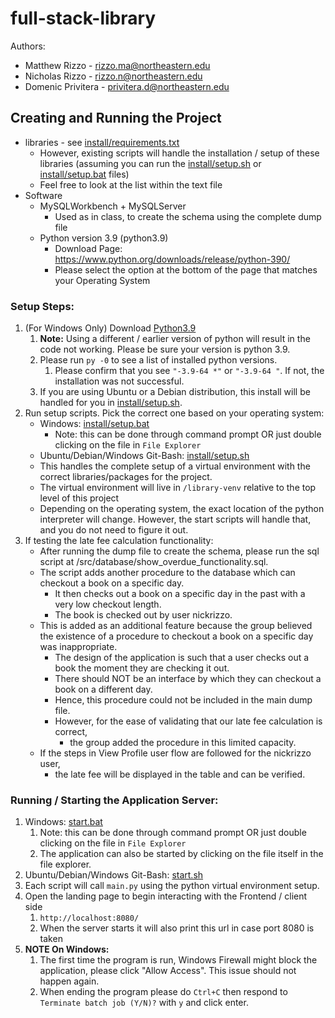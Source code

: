 # full-stack-library
Authors:
  - Matthew Rizzo - rizzo.ma@northeastern.edu
  - Nicholas Rizzo - rizzo.n@northeastern.edu
  - Domenic Privitera - privitera.d@northeastern.edu

## Creating and Running the Project
* libraries - see [install/requirements.txt](install/requirements.txt)
  * However, existing scripts will handle the installation / setup of these libraries (assuming you can run the [install/setup.sh](install/setup.sh) or [install/setup.bat](install/setup.bat) files)
  * Feel free to look at the list within the text file
* Software
  * MySQLWorkbench + MySQLServer
    * Used as in class, to create the schema using the complete dump file
  * Python version 3.9 (python3.9)
    * Download Page: https://www.python.org/downloads/release/python-390/
    * Please select the option at the bottom of the page that matches your Operating System

### Setup Steps:
1. (For Windows Only) Download [Python3.9](https://www.python.org/downloads/release/python-390/)
   1. **Note:** Using a different / earlier version of python will result in the code not working. Please be sure your version is python 3.9.
   2. Please run `py -0` to see a list of installed python versions.
      1. Please confirm that you see `"-3.9-64 *"` or `"-3.9-64 "`. If not, the installation was not successful.
   3. If you are using Ubuntu or a Debian distribution, this install will be handled for you in [install/setup.sh](install/setup.sh).
2. Run setup scripts. Pick the correct one based on your operating system:
   * Windows: [install/setup.bat](install/setup.bat)
     * Note: this can be done through command prompt OR just double clicking on the file in `File Explorer`
   * Ubuntu/Debian/Windows Git-Bash: [install/setup.sh](install/setup.sh)
   * This handles the complete setup of a virtual environment with the correct libraries/packages for the project.
   * The virtual environment will live in `/library-venv` relative to the top level of this project
   * Depending on the operating system, the exact location of the python interpreter will change. However, the start scripts will handle that, and you do not need to figure it out.
3. If testing the late fee calculation functionality:
   * After running the dump file to create the schema, please run the sql script at /src/database/show_overdue_functionality.sql.
   * The script adds another procedure to the database which can checkout a book on a specific day.
     * It then checks out a book on a specific day in the past with a very low checkout length.
     * The book is checked out by user nickrizzo.
   * This is added as an additional feature because the group believed the existence of a procedure to checkout a book on a specific day was inappropriate.
     * The design of the application is such that a user checks out a book the moment they are checking it out.
     * There should NOT be an interface by which they can checkout a book on a different day.
     * Hence, this procedure could not be included in the main dump file.
     * However, for the ease of validating that our late fee calculation is correct,
       * the group added the procedure in this limited capacity.
   * If the steps in View Profile user flow are followed for the nickrizzo user,
     * the late fee will be displayed in the table and can be verified.

### Running / Starting the Application Server:
1. Windows: [start.bat](start.bat)
   1. Note: this can be done through command prompt OR just double clicking on the file in `File Explorer`
   2. The application can also be started by clicking on the file itself in the file explorer.
2. Ubuntu/Debian/Windows Git-Bash: [start.sh](start.sh)
3. Each script will call `main.py` using the python virtual environment setup.
4. Open the landing page to begin interacting with the Frontend / client side
   1. `http://localhost:8080/`
   2. When the server starts it will also print this url in case port 8080 is taken
5. **NOTE On Windows:**
   1. The first time the program is run, Windows Firewall might block the application, please click "Allow Access". This issue should not happen again.
   2. When ending the program please do `Ctrl+C` then respond to `Terminate batch job (Y/N)?` with `y` and click enter.
